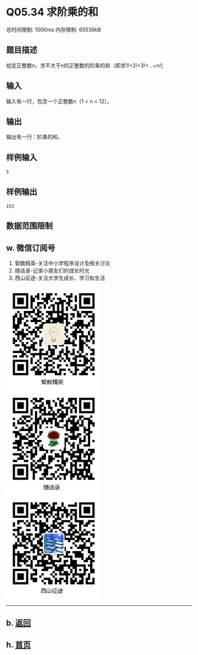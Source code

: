 # Q05.34 求阶乘的和

总时间限制: 1000ms 内存限制: 65536kB

## 题目描述

给定正整数n，求不大于n的正整数的阶乘的和（即求1!+2!+3!+...+n!）

## 输入

输入有一行，包含一个正整数n（1 < n < 12）。

## 输出

输出有一行：阶乘的和。

## 样例输入

    5

## 样例输出

    153

## 数据范围限制

## w. 微信订阅号

1. 智数精英-关注中小学程序设计及相关讨论
2. 随话录-记录小朋友们的成长时光
2. 西山征途-关注大学生成长、学习和生活

![欢迎关注“智数精英”订阅号](../../assets/me/img/idea8.jpg)
![欢迎关注“随话录”订阅号](../../assets/me/img/shl8.jpg)
![欢迎关注“西山征途”订阅号](../../assets/me/img/xszt8.jpg)

----------

## b. [返回](../)
    
## h. [首页](../../)


